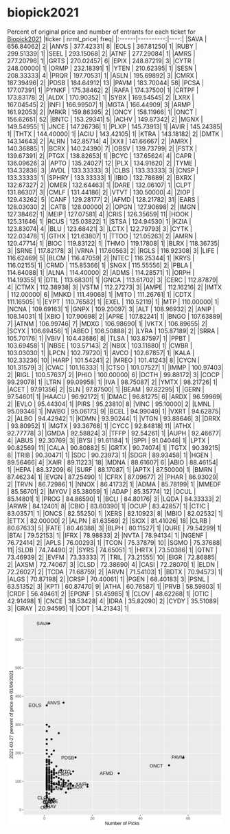 # biopick2021
Percent of original price and number of entrants for each ticket for [Biopick2021](https://twitter.com/hashtag/Biopick2021)
|ticker | nrml_price| freq|
|:------|----------:|----:|
|SAVA   |  656.84062|    2|
|ANVS   |  377.42331|    8|
|EOLS   |  367.81250|    1|
|RUBY   |  299.51339|    1|
|SEEL   |  293.15068|    2|
|ATNF   |  277.29084|    1|
|AMRS   |  277.20796|    1|
|GRTS   |  270.02457|    6|
|EPIX   |  248.87219|    3|
|CYTR   |  248.00000|    1|
|ORMP   |  232.18391|    1|
|YTEN   |  210.62395|    1|
|SESN   |  208.33333|    4|
|PRQR   |  197.70531|    1|
|ASLN   |  195.69892|    3|
|CMRX   |  187.39496|    2|
|PDSB   |  184.64912|   13|
|PAVM   |  183.70044|   58|
|PCSA   |  177.07391|    1|
|PYNKF  |  175.38462|    2|
|RAFA   |  174.37500|    1|
|CRTPF  |  173.83178|    2|
|ALDX   |  170.90352|    1|
|SYBX   |  169.54545|    2|
|LXRX   |  167.04545|    2|
|INFI   |  166.99507|    1|
|MGTA   |  166.44909|    3|
|ARMP   |  161.92053|    2|
|MRKR   |  159.86395|    2|
|ONCY   |  158.11966|    1|
|ONCT   |  156.62651|   52|
|BNTC   |  153.29341|    5|
|ACHV   |  149.87342|    2|
|MGNX   |  149.54955|    1|
|JNCE   |  147.26736|    1|
|PLXP   |  145.73913|    1|
|AVIR   |  145.24385|    1|
|THTX   |  144.40000|    1|
|ACIU   |  143.42105|    1|
|KTRA   |  143.18182|    2|
|DMTK   |  143.14643|    2|
|ALRN   |  142.85714|    4|
|XXII   |  141.66667|    2|
|AMRX   |  140.36885|    1|
|BCRX   |  140.24390|    7|
|OBSV   |  139.73799|    2|
|FSTX   |  139.67391|    2|
|PTGX   |  138.82653|    1|
|BCYC   |  137.65624|    4|
|CAPR   |  136.09626|    3|
|APTO   |  135.24027|   12|
|PLX    |  134.91620|    2|
|TYME   |  134.32836|    3|
|AVDL   |  133.33333|    3|
|CLBS   |  133.33333|    3|
|CNSP   |  133.33333|    1|
|SPHRY  |  133.33333|    1|
|IBIO   |  132.78689|    2|
|BXRX   |  132.67327|    2|
|OMER   |  132.64463|    1|
|DARE   |  132.06107|    1|
|CLPT   |  131.86307|    3|
|CMLF   |  131.44186|    2|
|VTVT   |  130.50000|    4|
|ZIOP   |  129.43262|    5|
|CANF   |  129.28177|    2|
|AFMD   |  128.21782|   31|
|EARS   |  128.03030|    2|
|CATB   |  128.00000|    2|
|OPGN   |  127.90698|    2|
|IMGN   |  127.38462|    1|
|MEIP   |  127.07581|    4|
|CRIS   |  126.35659|   11|
|HOOK   |  125.31646|    1|
|RCUS   |  125.03822|    1|
|STSA   |  124.94530|    1|
|KZIA   |  123.83074|    4|
|BLU    |  123.68421|    3|
|LCTX   |  122.79793|    3|
|CYTK   |  122.03478|    1|
|GTHX   |  121.63807|    1|
|TTOO   |  121.05263|    2|
|AMRN   |  120.47714|    1|
|BIOC   |  119.83122|    1|
|THMO   |  119.17808|    1|
|BLRX   |  118.36735|    3|
|SRNE   |  117.82178|    3|
|VRNA   |  117.60563|    2|
|RGLS   |  116.92308|    3|
|LIFE   |  116.62469|    5|
|BLCM   |  116.47059|    2|
|NTEC   |  116.25344|    1|
|KRYS   |  116.02155|    1|
|CRMD   |  115.85366|    1|
|SNGX   |  115.55556|    2|
|PBLA   |  114.64088|    1|
|ALNA   |  114.40000|    2|
|ADMS   |  114.28571|    1|
|ORPH   |  114.19355|    1|
|DTIL   |  113.68301|    1|
|GNCA   |  113.61702|    3|
|CERC   |  112.87879|    4|
|CTMX   |  112.38938|    3|
|VSTM   |  112.27273|    3|
|AMPE   |  112.16216|    2|
|IMTX   |  112.00000|    6|
|MNKD   |  111.49068|    1|
|MITO   |  111.26761|    1|
|CDTX   |  111.16505|    1|
|EYPT   |  110.76582|    1|
|EXEL   |  110.52119|    1|
|MTP    |  110.00000|    1|
|NCNA   |  109.69163|    1|
|GNPX   |  109.20097|    3|
|ALT    |  108.96932|    2|
|ANIP   |  108.14031|    1|
|XBIO   |  107.90698|    2|
|APRE   |  107.82241|    1|
|BNGO   |  107.63889|    7|
|ATNM   |  106.99746|    7|
|MDXG   |  106.98690|    1|
|VKTX   |  106.89655|    2|
|SCYX   |  106.69456|    1|
|ABEO   |  106.50888|    2|
|LYRA   |  105.87189|    2|
|SRRA   |  105.70176|    1|
|VBIV   |  104.43686|    8|
|TLSA   |  103.87597|    1|
|PPBT   |  103.69458|    1|
|NBSE   |  103.57143|    2|
|NBIX   |  103.11880|    1|
|CWBR   |  103.03030|    1|
|LPCN   |  102.79720|    1|
|AVCO   |  102.67857|    1|
|KALA   |  102.33236|   10|
|HARP   |  101.54241|    2|
|MREO   |  101.41243|    8|
|CYCN   |  101.31579|    3|
|CVAC   |  101.16333|    1|
|CTSO   |  101.07527|    1|
|IMMP   |  100.97403|    2|
|RIGL   |  100.57637|    2|
|PHIO   |  100.00000|    6|
|DCTH   |   99.88172|    3|
|COCP   |   99.29078|    1|
|LTRN   |   99.09958|    1|
|IVA    |   98.75087|    2|
|YMTX   |   98.21726|    1|
|ACET   |   97.91356|    2|
|SLN    |   97.87500|    1|
|BEAM   |   97.82295|    1|
|GERN   |   97.54601|    1|
|HAACU  |   96.92172|    1|
|DMAC   |   96.81275|    6|
|ARDX   |   96.59969|    2|
|EVLO   |   95.44304|    1|
|PIRS   |   95.23810|    8|
|VINC   |   95.10000|    2|
|LMNL   |   95.09346|    1|
|NWBO   |   95.06173|    9|
|BCEL   |   94.99049|    1|
|VXRT   |   94.62875|    2|
|ALBO   |   94.42942|    1|
|KDMN   |   93.90244|    1|
|VTGN   |   93.88646|    3|
|DRRX   |   93.80952|    1|
|MGTX   |   93.36768|    1|
|CYCC   |   92.84818|   11|
|ATHX   |   92.77778|    3|
|GMDA   |   92.58824|    3|
|TFFP   |   92.54261|    1|
|AUPH   |   92.46677|    4|
|ABUS   |   92.30769|    3|
|BYSI   |   91.61184|    1|
|SPPI   |   91.04046|    1|
|LPTX   |   90.82569|   11|
|CALA   |   90.80882|    5|
|GRTX   |   90.74074|    1|
|TGTX   |   90.39215|    8|
|TRIB   |   90.30471|    1|
|SDC    |   90.23973|    1|
|SDGR   |   89.93458|    1|
|HGEN   |   89.56466|    4|
|XAIR   |   89.11223|   18|
|MDNA   |   88.61607|    6|
|ABIO   |   88.46154|    1|
|HEPA   |   88.37209|    6|
|SURF   |   88.17087|    1|
|APTX   |   87.50000|    1|
|BMRN   |   87.46234|    1|
|EVGN   |   87.25490|    1|
|CFRX   |   87.09677|    2|
|PHAR   |   86.93029|    2|
|TRVN   |   86.72986|    1|
|NNOX   |   86.41732|    1|
|ADMA   |   85.78199|    1|
|MMEDF  |   85.56701|    2|
|MYOV   |   85.38059|    1|
|ADAP   |   85.35774|   12|
|OCUL   |   85.14801|    1|
|PROG   |   84.86590|    1|
|BCLI   |   84.80176|    3|
|LQDA   |   84.33333|    2|
|ARWR   |   84.12401|    8|
|CBIO   |   83.60390|    1|
|OCUP   |   83.42857|    1|
|CTIC   |   83.03571|    1|
|ONCS   |   82.55250|    1|
|XERS   |   82.10923|    8|
|MBIO   |   82.02532|    1|
|ETTX   |   82.00000|    2|
|ALPN   |   81.63569|    2|
|SIOX   |   81.41026|   18|
|CLRB   |   80.67633|    5|
|FATE   |   80.46388|    3|
|BLPH   |   80.11527|    1|
|QURE   |   79.54299|    1|
|BTAI   |   79.52153|    1|
|IFRX   |   78.98833|    2|
|NVTA   |   78.94134|    1|
|NGENF  |   76.72414|    2|
|APLS   |   76.00293|    1|
|TCON   |   75.37879|   10|
|SGMO   |   75.37688|   11|
|SLDB   |   74.74490|    2|
|SYRS   |   74.65051|    1|
|HRTX   |   73.50386|    1|
|QTNT   |   73.46939|    2|
|EVFM   |   73.33333|    7|
|TRIL   |   73.21555|   10|
|EIGR   |   72.86885|    2|
|AXSM   |   72.74067|    3|
|CLSD   |   72.38690|    4|
|CASI   |   72.28070|    1|
|ELDN   |   72.26027|    2|
|TCDA   |   71.68759|    2|
|ARVN   |   71.54103|    1|
|BDTX   |   70.94573|    1|
|ALGS   |   70.87198|    2|
|CRSP   |   70.40061|    1|
|PGEN   |   68.40183|    3|
|PSNL   |   63.51352|    3|
|KPTI   |   60.87470|    9|
|ATHA   |   60.76587|    1|
|PRVB   |   58.59803|    1|
|CRDF   |   56.49461|    2|
|EPGNF  |   51.45985|    1|
|CLOV   |   48.62268|    1|
|OTIC   |   42.91498|    1|
|CNCE   |   38.53428|    4|
|IDRA   |   35.82090|    2|
|CYDY   |   35.51089|    3|
|GRAY   |   20.94595|    1|
|ODT    |   14.21343|    1|
![retvspicks](biopicks.png?raw=true)
